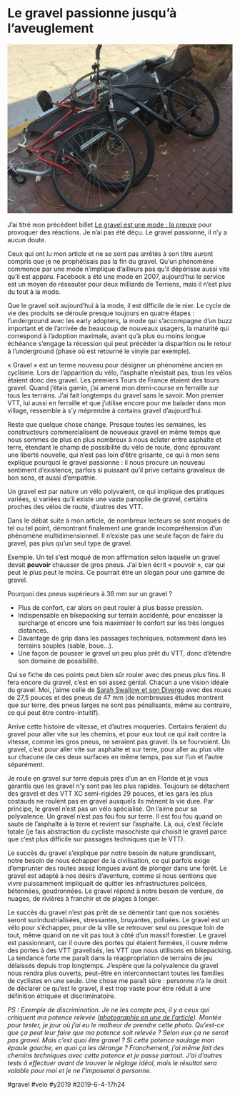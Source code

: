 # Le gravel passionne jusqu’à l’aveuglement

![Tous les vélos ne sont pas des gravel](_i/IMG_4553.webp)

J’ai titré mon précédent billet [Le gravel est une mode : la preuve](le-gravel-est-une-mode-la-preuve.md) pour provoquer des réactions. Je n’ai pas été déçu. Le gravel passionne, il n’y a aucun doute.

Ceux qui ont lu mon article et ne se sont pas arrêtés à son titre auront compris que je ne prophétisais pas la fin du gravel. Qu’un phénomène commence par une mode n’implique d’ailleurs pas qu’il dépérisse aussi vite qu’il est apparu. Facebook a été une mode en 2007, aujourd’hui le service est un moyen de réseauter pour deux milliards de Terriens, mais il n’est plus du tout à la mode.

Que le gravel soit aujourd’hui à la mode, il est difficile de le nier. Le cycle de vie des produits se déroule presque toujours en quatre étapes : l’underground avec les early adopters, la mode qui s’accompagne d’un buzz important et de l’arrivée de beaucoup de nouveaux usagers, la maturité qui correspond à l’adoption maximale, avant qu’à plus ou moins longue échéance s’engage la récession qui peut précéder la disparition ou le retour à l’underground (phase où est retourné le vinyle par exemple).

« Gravel » est un terme nouveau pour désigner un phénomène ancien en cyclisme. Lors de l’apparition du vélo, l’asphalte n’existait pas, tous les vélos étaient donc des gravel. Les premiers Tours de France étaient des tours gravel. Quand j’étais gamin, j’ai amené mon demi-course en ferraille sur tous les terrains. J’ai fait longtemps du gravel sans le savoir. Mon premier VTT, lui aussi en ferraille et que j’utilise encore pour me balader dans mon village, ressemble à s’y méprendre à certains gravel d’aujourd’hui.

Reste que quelque chose change. Presque toutes les semaines, les constructeurs commercialisent de nouveaux gravel en même temps que nous sommes de plus en plus nombreux à nous éclater entre asphalte et terre, étendant le champ de possibilité du vélo de route, donc éprouvant une liberté nouvelle, qui n’est pas loin d’être grisante, ce qui à mon sens explique pourquoi le gravel passionne : il nous procure un nouveau sentiment d’existence, parfois si puissant qu’il prive certains graveleux de bon sens, et aussi d’empathie.

Un gravel est par nature un vélo polyvalent, ce qui implique des pratiques variées, si variées qu’il existe une vaste panoplie de gravel, certains proches des vélos de route, d’autres des VTT.

Dans le débat suite à mon article, de nombreux lecteurs se sont moqués de tel ou tel point, démontrant finalement une grande incompréhension d’un phénomène multidimensionnel. Il n’existe pas une seule façon de faire du gravel, pas plus qu’un seul type de gravel.

Exemple. Un tel s’est moqué de mon affirmation selon laquelle un gravel devait **pouvoir** chausser de gros pneus. J’ai bien écrit « pouvoir », car qui peut le plus peut le moins. Ce pourrait être un slogan pour une gamme de gravel.

Pourquoi des pneus supérieurs à 38 mm sur un gravel ?

* Plus de confort, car alors on peut rouler à plus basse pression.
* Indispensable en bikepacking sur terrain accidenté, pour encaisser la surcharge et encore une fois maximiser le confort sur les très longues distances.
* Davantage de grip dans les passages techniques, notamment dans les terrains souples (sable, boue…).
* Une façon de pousser le gravel un peu plus prêt du VTT, donc d’étendre son domaine de possibilité.

Qui se fiche de ces points peut bien sûr rouler avec des pneus plus fins. Il fera encore du gravel, c’est en soi assez génial. Chacun a une vision idéale du gravel. Moi, j’aime celle de [Sarah Swallow et son Diverge](https://theradavist.com/2019/04/sarah-swallows-s-works-diverge-has-been-pushed-to-the-verge/) avec des roues de 27,5 pouces et des pneus de 47 mm (de nombreuses études montrent que sur terre, des pneus larges ne sont pas pénalisants, même au contraire, ce qui peut être contre-intuitif).

Arrive cette histoire de vitesse, et d’autres moqueries. Certains feraient du gravel pour aller vite sur les chemins, et pour eux tout ce qui irait contre la vitesse, comme les gros pneus, ne seraient pas gravel. Ils se fourvoient. Un gravel, c’est pour aller vite sur asphalte et sur terre, pour aller au plus vite sur chacune de ces deux surfaces en même temps, pas sur l’un et l’autre séparément.

Je roule en gravel sur terre depuis près d’un an en Floride et je vous garantis que les gravel n’y sont pas les plus rapides. Toujours se détachent des gravel et des VTT XC semi-rigides 29 pouces, et les gars les plus costauds ne roulent pas en gravel auxquels ils mènent la vie dure. Par principe, le gravel n’est pas un vélo spécialisé. On l’aime pour sa polyvalence. Un gravel n’est pas fou fou sur terre. Il est fou fou quand on saute de l’asphalte à la terre et revient sur l’asphalte. Là, oui, c’est l’éclate totale (je fais abstraction du cycliste masochiste qui choisit le gravel parce que c’est plus difficile sur passages techniques que le VTT).

Le succès du gravel s’explique par notre besoin de nature grandissant, notre besoin de nous échapper de la civilisation, ce qui parfois exige d’emprunter des routes assez longues avant de plonger dans une forêt. Le gravel est adapté à nos désirs d’aventure, comme si nous sentions que vivre puissamment impliquait de quitter les infrastructures policées, bétonnées, goudronnées. Le gravel répond à notre besoin de verdure, de nuages, de rivières à franchir et de plages à longer.

Le succès du gravel n’est pas prêt de se démentir tant que nos sociétés seront surindustrialisées, stressantes, bruyantes, polluées. Le gravel est un vélo pour s’échapper, pour de la ville se retrouver seul ou presque loin de tout, même quand on ne vit pas tout à côté d’un massif forestier. Le gravel est passionnant, car il ouvre des portes qui étaient fermées, il ouvre même des portes à des VTT gravelisés, les VTT que nous utilisons en bikepacking. La tendance forte me paraît dans la réappropriation de terrains de jeu délaissés depuis trop longtemps. J’espère que la polyvalence du gravel nous rendra plus ouverts, peut-être en interconnectant toutes les familles de cyclistes en une seule. Une chose me paraît sûre : personne n’a le droit de déclarer ce qu’est le gravel, il est trop vaste pour être réduit à une définition étriquée et discriminatoire.

*PS : Exemple de discrimination. Je ne les compte pas, il y a ceux qui critiquent ma potence relevée ([photographie en une de l’article](https://tcrouzet.com/images_tc//2019/06/IMG_5192.jpg)). Montée pour tester, je jour où j’ai eu le malheur de prendre cette photo. Qu’est-ce que ça peut leur faire que ma potence soit relevée ? Selon eux ça ne serait pas gravel. Mais c’est quoi être gravel ? Si cette potence soulage mon épaule gauche, en quoi ça les dérange ? Franchement, j’ai même fait des chemins techniques avec cette potence et je passe partout. J’ai d’autres tests à effectuer avant de trouver le réglage idéal, mais le résultat sera valable pour moi et je ne l’imposerai à personne.*

#gravel #velo #y2019 #2019-6-4-17h24

